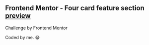 ## Frontend Mentor - Four card feature section [preview](https://four-card-feature-section-master-orcin-three.vercel.app/)

Challenge by Frontend Mentor 

Coded by me. :grin:

